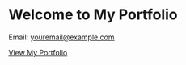 <!DOCTYPE html>
<html lang="en">
<head>
    <meta charset="UTF-8">
    <meta name="viewport" content="width=device-width, initial-scale=1.0">
    <title>Your Name Portfolio</title>
</head>
<body>
    <h1>Welcome to My Portfolio</h1>
    <p>Email: <a href="mailto:youremail@example.com">youremail@example.com</a></p>
    <p><a href="portfolio.pdf" target="_blank">View My Portfolio</a></p>
</body>
</html>
